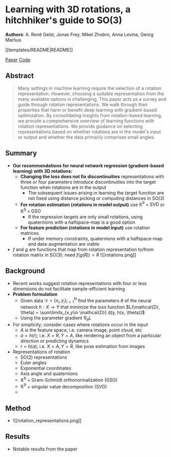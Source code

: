 # Learning with 3D rotations, a hitchhiker's guide to SO(3)

**Authors**: A. René Geist, Jonas Frey, Mikel Zhobro, Anna Levina, Georg Martius

[[templates/README|README]]

[Paper](http://arxiv.org/abs/2404.11735)
[Code](https://github.com/martius-lab/hitchhiking-rotations)

## Abstract

> Many settings in machine learning require the selection of a rotation representation. However, choosing a suitable representation from the many available options is challenging. This paper acts as a survey and guide through rotation representations. We walk through their properties that harm or benefit deep learning with gradient-based optimization. By consolidating insights from rotation-based learning, we provide a comprehensive overview of learning functions with rotation representations. We provide guidance on selecting representations based on whether rotations are in the model's input or output and whether the data primarily comprises small angles.

## Summary

- **Our recommendations for neural network regression (gradient-based learning) with 3D rotations:**
	- **Changing the loss does not fix discontinuities** representations with three or four parameters introduce discontinuities into the target function when rotations are in the output
		- The subsequent issues arising in learning the target function are not fixed using distance picking or computing distances in $\mathrm{SO}(3)$
	- **For rotation estimation (rotations in model output)** use $\mathbb{R}^9+\mathrm{SVD}$ or $\mathbb{R}^6+\mathrm{GSO}$
		- If the regression targets are only small rotations, using quaternions with a halfspace-map is a good option
	- **For feature prediction (rotations in model input)** use rotation matrices
		- If under memory constraints, quaternions with a halfspace-map and data-augmentation are viable
- $f$ and $g$ are functions that map from rotation representation to/from rotation matrix in $\mathrm{SO}(3)$; need $f(g(R)) = R$ ![[rotations.png]]

## Background

- Recent works suggest rotation representations with four or less dimensions do not facilitate sample-efficient learning
- **Problem formulation**
	- Given data $\mathcal{D} = \{x_{i}, y_{i}\}_{i=1}^{N}$ find the parameters $\theta$ of the neural network $h: X \rightarrow Y$ that minimize the loss function $L(\mathcal{D}, \theta) = \sum\limits_{x,y\in \mathcal{D}} d(y, h(x, \theta))$
	- Using the parameter gradient $\nabla_{\theta}L$
- For simplicity; consider cases where rotations occur in the input
	- $A$ is the feature space; i.e. camera image, point cloud, etc
	- $a = h(r)$; i.e. $X = R, Y = A$, like rendering an object from a particular direction or predicting dynamics
	- $r = h(a)$; i.e. $X = A, Y = R$, like pose estimation from images
- Representations of rotation
	- SO(2) representations
	- Euler angles
	- Exponential coordinates
	- Axis angle and quaternions
	- $\mathbb{R}^6$ + Gram-Schmidt orthonormalization (GSO)
	- $\mathbb{R}^{9}$ + singular value decomposition (SVD)
	- 

## Method

- ![[rotation_representations.png]]

## Results

- Notable results from the paper
